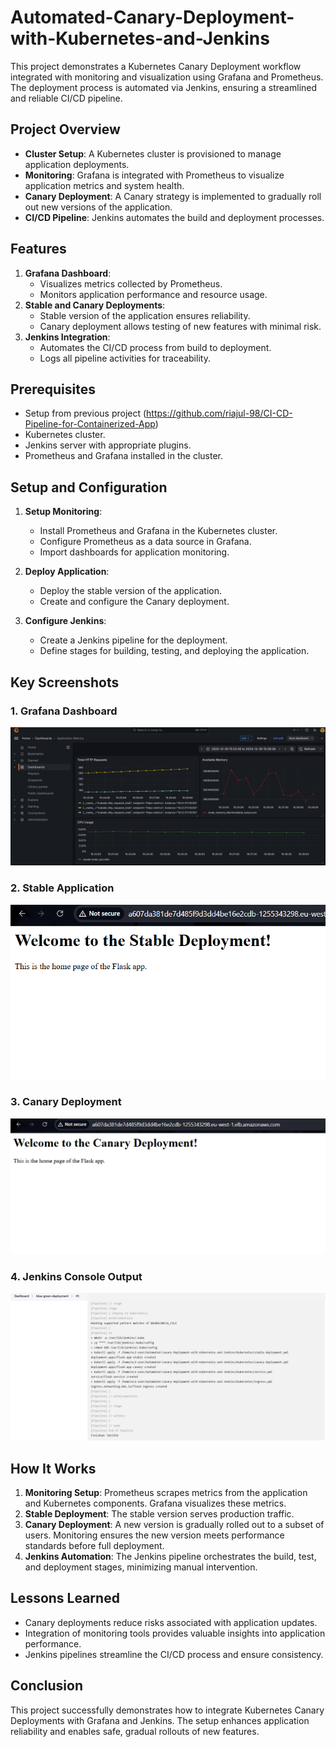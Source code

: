 # Automated-Canary-Deployment-with-Kubernetes-and-Jenkins

This project demonstrates a Kubernetes Canary Deployment workflow integrated with monitoring and visualization using Grafana and Prometheus. The deployment process is automated via Jenkins, ensuring a streamlined and reliable CI/CD pipeline.

## Project Overview

- **Cluster Setup**: A Kubernetes cluster is provisioned to manage application deployments.
- **Monitoring**: Grafana is integrated with Prometheus to visualize application metrics and system health.
- **Canary Deployment**: A Canary strategy is implemented to gradually roll out new versions of the application.
- **CI/CD Pipeline**: Jenkins automates the build and deployment processes.

## Features

1. **Grafana Dashboard**: 
   - Visualizes metrics collected by Prometheus.
   - Monitors application performance and resource usage.
2. **Stable and Canary Deployments**: 
   - Stable version of the application ensures reliability.
   - Canary deployment allows testing of new features with minimal risk.
3. **Jenkins Integration**:
   - Automates the CI/CD process from build to deployment.
   - Logs all pipeline activities for traceability.

## Prerequisites
- Setup from previous project (https://github.com/riajul-98/CI-CD-Pipeline-for-Containerized-App)
- Kubernetes cluster.
- Jenkins server with appropriate plugins.
- Prometheus and Grafana installed in the cluster.

## Setup and Configuration

1. **Setup Monitoring**:
   - Install Prometheus and Grafana in the Kubernetes cluster.
   - Configure Prometheus as a data source in Grafana.
   - Import dashboards for application monitoring.

2. **Deploy Application**:
   - Deploy the stable version of the application.
   - Create and configure the Canary deployment.

3. **Configure Jenkins**:
   - Create a Jenkins pipeline for the deployment.
   - Define stages for building, testing, and deploying the application.

## Key Screenshots

### 1. Grafana Dashboard
![Grafana Dashboard Screenshot](grafana_dashboard.png)

### 2. Stable Application
![Stable Application Screenshot](stable_application.png)

### 3. Canary Deployment
![Canary Deployment Screenshot](canary_application.png)

### 4. Jenkins Console Output
![Jenkins Console Screenshot](jenkins_output.png)

## How It Works

1. **Monitoring Setup**: Prometheus scrapes metrics from the application and Kubernetes components. Grafana visualizes these metrics.
2. **Stable Deployment**: The stable version serves production traffic.
3. **Canary Deployment**: A new version is gradually rolled out to a subset of users. Monitoring ensures the new version meets performance standards before full deployment.
4. **Jenkins Automation**: The Jenkins pipeline orchestrates the build, test, and deployment stages, minimizing manual intervention.

## Lessons Learned

- Canary deployments reduce risks associated with application updates.
- Integration of monitoring tools provides valuable insights into application performance.
- Jenkins pipelines streamline the CI/CD process and ensure consistency.

## Conclusion

This project successfully demonstrates how to integrate Kubernetes Canary Deployments with Grafana and Jenkins. The setup enhances application reliability and enables safe, gradual rollouts of new features.
